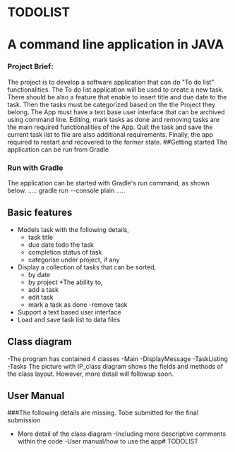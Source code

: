 # TODOLIST
# A command line application in JAVA
### Project Brief:
The project is to develop a software application that can do "To do list" functionalities.
The To do list application will be used to create a new task. There should be also a feature that enable to insert title and due date to the task. Then the tasks must be categorized based on the the Project they belong.
The App must have a text base user interface that can be archived using command line.
Editing, mark tasks as done and removing tasks are the main required functionalities of the App.
Quit the task and save the current task list to file are also additional requirements. Finally, the app required to restart and recovered to the former state.
##Getting started
The application can be run from Gradle
### Run with Gradle
The application can be started with Gradle's run command, as shown below.
.....
gradle run --console plain
.....

## Basic features
* Models task with the following details,
  - task title
  - due date todo the task
  - completion status of task
  - categorise under project, if any
* Display a collection of tasks that can be sorted,
  - by date
  - by project
  *The ability to,
  - add a task
  - edit task
  - mark a task as done
  -remove task
* Support a text based user interface
* Load and save task list to data files
## Class diagram
-The program has contained 4 classes
-Main
-DisplayMessage
-TaskListing
-Tasks
The picture with IP_class diagram shows the fields and methods of the class layout. However, more detail will followup soon.

## User Manual
###The following details are missing. Tobe submitted for the final submission
- More detail of the class diagram
  -Including more descriptive comments within the code
  -User manual/how to use the app# TODOLIST
